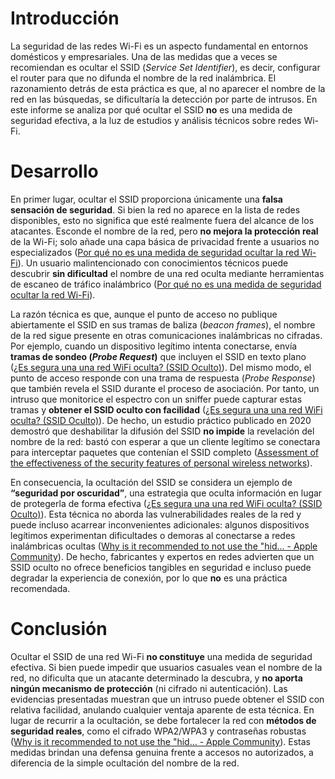 # Introducción  
La seguridad de las redes Wi-Fi es un aspecto fundamental en entornos domésticos y empresariales. Una de las medidas que a veces se recomiendan es ocultar el SSID (*Service Set Identifier*), es decir, configurar el router para que no difunda el nombre de la red inalámbrica. El razonamiento detrás de esta práctica es que, al no aparecer el nombre de la red en las búsquedas, se dificultaría la detección por parte de intrusos. En este informe se analiza por qué ocultar el SSID **no** es una medida de seguridad efectiva, a la luz de estudios y análisis técnicos sobre redes Wi-Fi.

# Desarrollo  
En primer lugar, ocultar el SSID proporciona únicamente una **falsa sensación de seguridad**. Si bien la red no aparece en la lista de redes disponibles, esto no significa que esté realmente fuera del alcance de los atacantes. Esconde el nombre de la red, pero **no mejora la protección real** de la Wi-Fi; solo añade una capa básica de privacidad frente a usuarios no especializados ([Por qué no es una medida de seguridad ocultar la red Wi-Fi](https://www.redeszone.net/noticias/wifi/ocultar-red-wifi-medida-seguridad/#:~:text=Sin%20embargo%20esto%20no%20es,y%20poder%20ocultar%20nuestra%20red)). Un usuario malintencionado con conocimientos técnicos puede descubrir **sin dificultad** el nombre de una red oculta mediante herramientas de escaneo de tráfico inalámbrico ([Por qué no es una medida de seguridad ocultar la red Wi-Fi](https://www.redeszone.net/noticias/wifi/ocultar-red-wifi-medida-seguridad/#:~:text=Pero%20si%20hablamos%20de%20seguridad,para%20ello%20es%20Acrylic%20WiFi)). 

La razón técnica es que, aunque el punto de acceso no publique abiertamente el SSID en sus tramas de baliza (*beacon frames*), el nombre de la red sigue presente en otras comunicaciones inalámbricas no cifradas. Por ejemplo, cuando un dispositivo legítimo intenta conectarse, envía **tramas de sondeo (*Probe Request*)** que incluyen el SSID en texto plano ([¿Es segura una una red WiFi oculta? (SSID Oculto)](https://www.acrylicwifi.com/blog/es-segura-una-una-red-wifi-oculta/#:~:text=Parte%20de%20la%20informaci%C3%B3n%20enviada,cliente%20que%20ya%20se%20encuentre)). Del mismo modo, el punto de acceso responde con una trama de respuesta (*Probe Response*) que también revela el SSID durante el proceso de asociación. Por tanto, un intruso que monitorice el espectro con un sniffer puede capturar estas tramas y **obtener el SSID oculto con facilidad** ([¿Es segura una una red WiFi oculta? (SSID Oculto)](https://www.acrylicwifi.com/blog/es-segura-una-una-red-wifi-oculta/#:~:text=Parte%20de%20la%20informaci%C3%B3n%20enviada,cliente%20que%20ya%20se%20encuentre)). De hecho, un estudio práctico publicado en 2020 demostró que deshabilitar la difusión del SSID **no impide** la revelación del nombre de la red: bastó con esperar a que un cliente legítimo se conectara para interceptar paquetes que contenían el SSID completo ([Assessment of the effectiveness of the security features of personal wireless networks](https://securityanddefence.pl/Assessment-of-the-effectiveness-of-the-security-features-of-personal-wireless-networks,130300,0,2.html#:~:text=right%20one,and%20thus%20reveals%20its%20value)). 

En consecuencia, la ocultación del SSID se considera un ejemplo de **“seguridad por oscuridad”**, una estrategia que oculta información en lugar de protegerla de forma efectiva ([¿Es segura una una red WiFi oculta? (SSID Oculto)](https://www.acrylicwifi.com/blog/es-segura-una-una-red-wifi-oculta/#:~:text=En%20absoluto,Fi%20Analyzer%C2%A0las%20redes%20ocultas%20aparecen)). Esta técnica no aborda las vulnerabilidades reales de la red y puede incluso acarrear inconvenientes adicionales: algunos dispositivos legítimos experimentan dificultades o demoras al conectarse a redes inalámbricas ocultas ([Why is it recommended to not use the "hid… - Apple Community](https://discussions.apple.com/thread/7849195#:~:text=In%20addition%2C%20some%20devices,the%20time%20with%20some%20devices)). De hecho, fabricantes y expertos en redes advierten que un SSID oculto no ofrece beneficios tangibles en seguridad e incluso puede degradar la experiencia de conexión, por lo que **no** es una práctica recomendada.

# Conclusión  
Ocultar el SSID de una red Wi-Fi **no constituye** una medida de seguridad efectiva. Si bien puede impedir que usuarios casuales vean el nombre de la red, no dificulta que un atacante determinado la descubra, y **no aporta ningún mecanismo de protección** (ni cifrado ni autenticación). Las evidencias presentadas muestran que un intruso puede obtener el SSID con relativa facilidad, anulando cualquier ventaja aparente de esta técnica. En lugar de recurrir a la ocultación, se debe fortalecer la red con **métodos de seguridad reales**, como el cifrado WPA2/WPA3 y contraseñas robustas ([Why is it recommended to not use the "hid… - Apple Community](https://discussions.apple.com/thread/7849195#:~:text=The%20only%20way%20to%20protect,password%20about%20once%20a%20month)). Estas medidas brindan una defensa genuina frente a accesos no autorizados, a diferencia de la simple ocultación del nombre de la red.
